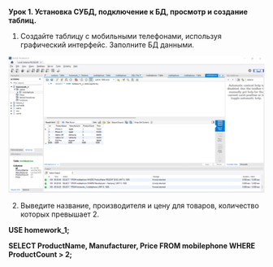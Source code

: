**Урок 1. Установка СУБД, подключение к БД, просмотр и создание таблиц.**

1. Создайте таблицу с мобильными телефонами, используя графический интерфейс. Заполните БД данными.

![Alt text](task_1.png)

2. Выведите название, производителя и цену для товаров, количество которых превышает 2.

**USE homework_1;**

**SELECT ProductName, Manufacturer, Price FROM mobilephone
WHERE ProductCount > 2;**







